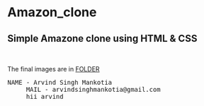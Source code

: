# Amazon_clone
<h2>Simple Amazone   clone using HTML & CSS </h2>
<br>
<p>The final images are in <a href="https://github.com/ArvindSinghMankotia/Amazon_clone/tree/main/End_Product_img">FOLDER</a> </p>

<pre>NAME - Arvind Singh Mankotia
     MAIL - arvindsinghmankotia@gmail.com
     hii arvind
</pre>
